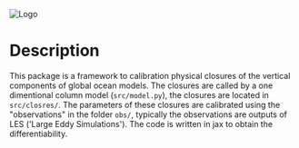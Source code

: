 ![Logo](images/logo.png)

# Description
This package is a framework to calibration physical closures of the vertical components of global ocean models. The closures are called by a one dimentional column model (`src/model.py`), the closures are located in `src/closres/`. The parameters of these closures are calibrated using the "observations" in the folder `obs/`, typically the observations are outputs of LES ('Large Eddy Simulations'). The code is written in jax to obtain the differentiability.
